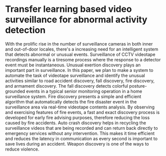 # Transfer learning based video surveillance for abnormal activity detection

With the prolific rise in the number of surveillance cameras in both inner and out-of-door locales, there's a increasing need for an intelligent system that detects abnormal or unusual events. Surveillance of CCTV videotape recordings manually is a tiresome process where the response to a detector event must be instantaneous. Unusual exertion discovery plays an important part in surveillance. In this paper, we plan to make a system to automate the task of videotape surveillance and identify the unusual activities similar to road accident discovery, fall discovery, fire discovery, and armament discovery. The fall discovery detects colorful posture-grounded events in a typical senior monitoring operation in a home surveillance system. Fire discovery presents a simple and efficient algorithm that automatically detects the fire disaster event in the surveillance area via real-time videotape contents analysis. By observing and exercising features of fire events, a fast and exact discovery process is developed for early fire advising purposes, therefore reducing the loss caused by fire accidents. Auto crash discovery helps in recycling the surveillance videos that are being recorded and can return back directly to emergency services without any intervention. This makes it time efficient and reduces the latency in communication as every second is important to save lives during an accident. Weapon discovery is one of the ways to reduce violence.
